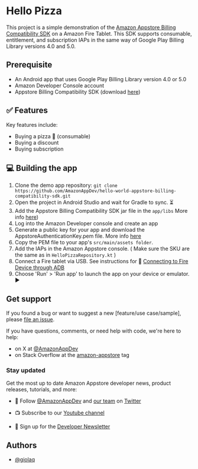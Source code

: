 # Hello Pizza

This project is a simple demonstration of the [Amazon Appstore Billing Compatibility SDK](https://developer.amazon.com/docs/in-app-purchasing/appstore-billing-compatibility.html) on a Amazon Fire Tablet. This SDK supports consumable, entitlement, and subscription IAPs in the same way of Google Play Billing Library versions 4.0 and 5.0.

## Prerequisite
- An Android app that uses Google Play Billing Library version 4.0 or 5.0
- Amazon Developer Console account
- Appstore Billing Compatibility SDK (download [here](https://developer.amazon.com/docs/in-app-purchasing/appstore-billing-compatibility.html#download))

## ✅ Features
Key features include:
- Buying a pizza 🍕 (consumable)
- Buying a discount
- Buying subscription 

## 💻 Building the app

1. Clone the demo app repository:
`git clone https://github.com/AmazonAppDev/hello-world-appstore-billing-compatibility-sdk.git`
2. Open the project in Android Studio and wait for Gradle to sync. ⏳
3. Add the Appstore Billing Compatibility SDK jar file in the ```app/libs``` More info [here](https://developer.amazon.com/docs/in-app-purchasing/appstore-billing-compatibility.html#integrate))
4. Log into the Amazon Developer console and create an app
5. Generate a public key for your app and download the AppstoreAuthenticationKey.pem file. More info [here](https://developer.amazon.com/docs/in-app-purchasing/appstore-billing-compatibility.html#configure-public-key)
6. Copy the PEM file to your app's ```src/main/assets folder```.
7. Add the IAPs in the Amazon Appstore console. ( Make sure the SKU are the same as in ```HelloPizzaRepository.kt``` )
8. Connect a Fire tablet via USB. See instructions for 🔌 [Connecting to Fire Device through ADB](https://developer.amazon.com/docs/fire-tablets/connecting-adb-to-device.html)
9. Choose 'Run' > 'Run app' to launch the app on your device or emulator. ▶️

## Get support
If you found a bug or want to suggest a new [feature/use case/sample], please [file an issue](../../issues).

If you have questions, comments, or need help with code, we're here to help:
- on X at [@AmazonAppDev](https://twitter.com/AmazonAppDev)
- on Stack Overflow at the [amazon-appstore](https://stackoverflow.com/questions/tagged/amazon-appstore) tag

### Stay updated
Get the most up to date Amazon Appstore developer news, product releases, tutorials, and more:

* 📣 Follow [@AmazonAppDev](https://twitter.com/AmazonAppDev) and [our team](https://twitter.com/i/lists/1580293569897984000) on [Twitter](https://twitter.com/AmazonAppDev)

* 📺 Subscribe to our [Youtube channel](https://www.youtube.com/amazonappstoredevelopers)

* 📧 Sign up for the [Developer Newsletter](https://m.amazonappservices.com/devto-newsletter-subscribe)

## Authors

- [@giolaq](https://twitter.com/giolaq)
